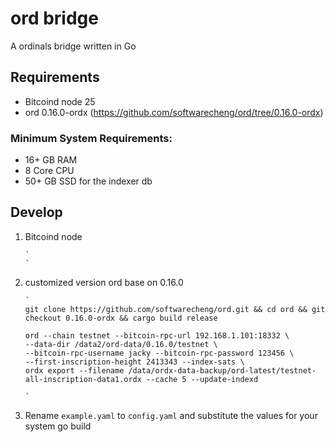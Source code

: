 # ord bridge 
A ordinals bridge written in Go

## Requirements
- Bitcoind node 25
- ord 0.16.0-ordx (https://github.com/softwarecheng/ord/tree/0.16.0-ordx)

### Minimum System Requirements:
- 16+ GB RAM
- 8 Core CPU
- 50+ GB SSD for the indexer db

## Develop
1. Bitcoind node
   ```shell
   `
   `
   ```
2. customized version ord base on 0.16.0
    ```shell
    `
    git clone https://github.com/softwarecheng/ord.git && cd ord && git checkout 0.16.0-ordx && cargo build release
    
    ord --chain testnet --bitcoin-rpc-url 192.168.1.101:18332 \ 
    --data-dir /data2/ord-data/0.16.0/testnet \ 
    --bitcoin-rpc-username jacky --bitcoin-rpc-password 123456 \ 
    --first-inscription-height 2413343 --index-sats \
    ordx export --filename /data/ordx-data-backup/ord-latest/testnet-all-inscription-data1.ordx --cache 5 --update-indexd
    
    `
    ```
   
3. Rename `example.yaml` to `config.yaml` and substitute the values for your system
   go build


